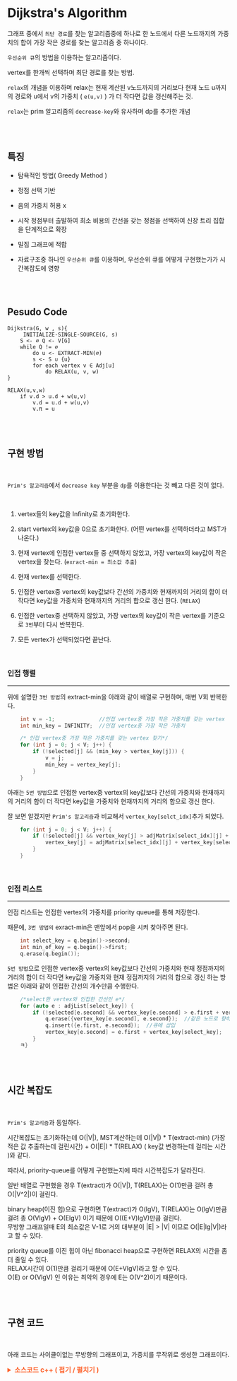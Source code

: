 # Dijkstra's Algorithm

그래프 중에서 `최단 경로`를 찾는 알고리즘중에 하나로 한 노드에서 다른 노드까지의 가중치의 합이 가장 작은 경로를 찾는 알고리즘 중 하나이다.

`우선순위 큐`의 방법을 이용하는 알고리즘이다.

vertex를 한개씩 선택하며 최단 경로를 찾는 방법.

`relax`의 개념을 이용하며 relax는 현재 계산된 v노드까지의 거리보다 현재 노드 u까지의 경로와 u에서 v의 가중치 ( `e(u,v)` ) 가 더 작다면 값을 갱신해주는 것.

`relax`는 prim 알고리즘의 `decrease-key`와 유사하며 dp를 추가한 개념

<br><br>

## 특징

- 탐욕적인 방법( Greedy Method )

- 정점 선택 기반
- 음의 가중치 허용 x
- 시작 정점부터 출발하여 최소 비용의 간선을 갖는 정점을 선택하여 신장 트리 집합을 단계적으로 확장
- 밀집 그래프에 적합

- 자료구조중 하나인 `우선순위 큐`를 이용하며, 우선순위 큐를 어떻게 구현했는가가 시간복잡도에 영향

<br><br>

## Pesudo Code

```
Dijkstra(G, w , s){
     INITIALIZE-SINGLE-SOURCE(G, s)
    S <- ∅ Q <- V[G]
    while Q != ∅
        do u <- EXTRACT-MIN(∅)
        s <- S ∪ {u}
        for each vertex v ∈ Adj[u]
            do RELAX(u, v, w)
}

```

```
RELAX(u,v,w)
    if v.d > u.d + w(u,v)
        v.d = u.d + w(u,v)
        v.π = u
```

<br><br>

## 구현 방법

<br>

`Prim's 알고리즘`에서 `decrease key` 부분을 `dp`를 이용한다는 것 빼고 다른 것이 없다.

<br>

1. vertex들의 key값을 Infinity로 초기화한다.
1. start vertex의 key값을 0으로 초기화한다. (어떤 vertex를 선택하더라고 MST가 나온다.)
1. 현재 vertex에 인접한 vertex들 중 선택하지 않았고, 가장 vertex의 key값이 작은 vertex을 찾는다. (`exract-min = 최소값 추출`)
1. 현재 vertex를 선택한다.
1. 인접한 vertex중 vertex의 key값보다 간선의 가중치와 현재까지의 거리의 합이 더 작다면 key값을 가중치와 현재까지의 거리의 합으로 갱신 한다. (`RELAX`)
1. 인접한 vertex중 선택하지 않았고, 가장 vertex의 key값이 작은 vertex를 기준으로 `3번`부터 다시 반복한다.

1. 모든 vertex가 선택되었다면 끝난다.

<br>

### 인접 행렬

---

위에 설명한 `3번 방법`의 extract-min을 아래와 같이 배열로 구현하며, 매번 V회 반복한다.

```cpp
    int v = -1;              //인접 vertex중 가장 작은 가중치를 갖는 vertex
    int min_key = INFINITY;  //인접 vertex중 가장 작은 가중치

    /* 인접 vertex중 가장 작은 가중치를 갖는 vertex 찾기*/
    for (int j = 0; j < V; j++) {
        if (!selected[j] && (min_key > vertex_key[j])) {
            v = j;
            min_key = vertex_key[j];
        }
    }
```

아래는 `5번 방법`으로 인접한 vertex중 vertex의 key값보다 간선의 가중치와 현재까지의 거리의 합이 더 작다면 key값을 가중치와 현재까지의 거리의 합으로 갱신 한다.

잘 보면 알겠지만 `Prim's 알고리즘`과 비교해서 `vertex_key[selct_idx]`추가 되었다.

```cpp
    for (int j = 0; j < V; j++) {
        if (!selected[j] && vertex_key[j] > adjMatrix[select_idx][j] + vertex_key[select_idx]) {
            vertex_key[j] = adjMatrix[select_idx][j] + vertex_key[select_idx];
        }
    }
```

<br>

### 인접 리스트

---

인접 리스트는 인접한 vertex의 가중치를 priority queue를 통해 저장한다.

때문에, `3번 방법의` exract-min은 맨앞에서 pop을 시켜 찾아주면 된다.

```cpp
    int select_key = q.begin()->second;
    int min_of_key = q.begin()->first;
    q.erase(q.begin());
```

`5번 방법`으로 인접한 vertex중 vertex의 key값보다 간선의 가중치와 현재 정점까지의 거리의 합이 더 작다면 key값을 가중치와 현재 정점까지의 거리의 합으로 갱신 하는 방법은 아래와 같이 인접한 간선의 개수만큼 수행한다.

```cpp
    /*select한 vertex와 인접한 간선인 e*/
    for (auto e : adjList[select_key]) {
        if (!selected[e.second] && vertex_key[e.second] > e.first + vertex_key[select_key]) {
            q.erase({vertex_key[e.second], e.second});  //같은 노드로 향하는 간선중 weight가 더 작은 간선이 있다면 그 전 간선은 삭제
            q.insert({e.first, e.second});  //큐에 삽입
            vertex_key[e.second] = e.first + vertex_key[select_key];
        }
    ㅋ}
```

<br><br>

## 시간 복잡도

<br>

`Prim's 알고리즘`과 동일하다.

시간복잡도는 초기화하는데 O(\|V\|), MST계산하는데 O(\|V\|) \* T(extract-min) (가장 적은 값 추출하는데 걸린시간) + O(\|E\|) \* T(RELAX) ( key값 변경하는데 걸리는 시간 )와 같다.

따라서, priority-queue를 어떻게 구현했는지에 따라 시간복잡도가 달라진다.

일반 배열로 구현했을 경우 T(extract)가 O(\|V\|), T(RELAX)는 O(1)만큼 걸려 총 O(\|V^2\|)이 걸린다.

binary heap(이진 힙)으로 구현하면 T(extract)가 O(lgV), T(RELAX)는 O(lgV)만큼 걸려 총 O(VlgV) + O(ElgV) 이기 때문에 O((E+V)lgV)만큼 걸린다.
<br>무방향 그래프일때 E의 최소값은 V-1로 거의 대부분이 \|E\| > \|V\| 이므로 O(\|E\|lg\|V\|)라고 할 수 있다.

priority queue를 이진 힙이 아닌 fibonacci heap으로 구현하면 RELAX의 시간을 좀더 줄일 수 있다.
<br>RELAX시간이 O(1)만큼 걸리기 때문에 O(E+VlgV)라고 할 수 있다.
<br>
O(E) or O(VlgV) 인 이유는 최악의 경우에 E는 O(V^2)이기 때문이다.

<br><br>

## 구현 코드

<br>

아래 코드는 사이클이없는 무방향의 그래프이고, 가중치를 무작위로 생성한 그래프이다.

<details>
    <summary style="font-Weight : bold; font-size : 15px; color : #FE642E;" > 소스코드  c++ ( 접기 / 펼치기 )</summary>
    <div>

```cpp
#include <time.h>  //시간 측정

#include <algorithm>  //for_each
#include <cstdlib>    //rand
#include <ctime>      //time
#include <iostream>
#include <set>
#include <vector>

#define INFINITY 2147483647
#define II std::pair<int, int>  // first = weight, second = dest

typedef struct edge {
    int src;     //출발 vertex
    int dest;    //도착 vertex
    int weight;  //가중치(비용)
} edge;

class Graph {
   private:
    edge e;

   public:
    Graph(int src = 0, int dest = 0, int weight = 0) {
        this->e.src = src;
        this->e.dest = dest;
        this->e.weight = weight;
    }
    int getSrc() { return this->e.src; }
    int getDest() { return this->e.dest; }
    int getWeight() { return this->e.weight; }
};

void CalcTime();
void randomPush(std::vector<Graph> &);     // graph에 사이클 없는 연결그래프 cost값 무작위 생성
void print_edge_info(std::vector<Graph>);  // graph 간선들 보기
void make_adj_list(std::vector<Graph>, std::vector<std::vector<II>> &);     //주어진 그래프를 인접리스트로 표현
void make_adj_matrix(std::vector<Graph>, std::vector<std::vector<int>> &);  //주어진 그래프를 인접행려로 표현

int dijkstra_heap(std::vector<Graph> &, std::vector<std::vector<II>>, int);
int dijkstra_array(std::vector<Graph> &, std::vector<std::vector<int>>, int);

int V;                                 // vertex 개수
clock_t start, finish, used_time = 0;  //실행 시간 측정을 위한 변수

int main() {
    std::vector<Graph> g;    // graph g
    int minimum_weight = 0;  // minimum cost
    std::vector<std::vector<int>> adjMatrix;
    std::vector<std::vector<II>> adjList;

    randomPush(g);  //간선 random 삽입
    // 10print_edge_info(g);  // edge info print

    make_adj_matrix(g, adjMatrix);  //주어진 그래프를 인접행렬로 만들기
    make_adj_list(g, adjList);      //주어진 그래프를 인접리스트로 만들기

    start = clock();
    // minimum_weight = dijkstra_heap(g, adjList, 0); //binary heap을 이용한 구현
    minimum_weight = dijkstra_array(g, adjMatrix, 0);  // array 이용한 구현
    finish = clock();
    std::cout << "\nall route dis : " << minimum_weight << std::endl;
    CalcTime();

    return 0;
}

int dijkstra_heap(std::vector<Graph> &g, std::vector<std::vector<II>> adjList, int start) {
    int sum = 0;
    std::set<II> q;                            //이진힙으로 queue 만들기 ( set은 red-black tree로 만들어짐 )
    std::vector<int> vertex_key(V, INFINITY);  // vertex의 최소 weight값 계산
    std::vector<bool> selected(V, false);      //선택된 vertex인가

    vertex_key[start] = 0;
    q.insert(II(0, start));  //시작 노드 가중치 0으로 시작
    std::cout << "\nstart : 0\n";

    /*Vertex만큼 반복*/
    while (!q.empty()) {
        /*extract min*/
        int select_key = q.begin()->second;
        int min_of_key = q.begin()->first;
        q.erase(q.begin());

        sum += min_of_key;
        selected[select_key] = true;
        std::cout << "dest : " << select_key << " (dis : " << vertex_key[select_key] << ")" << std::endl;

        /*decrease key*/
        for (auto e : adjList[select_key]) {
            if (!selected[e.second] && vertex_key[e.second] > e.first + vertex_key[select_key]) {
                q.erase({vertex_key[e.second], e.second});  //같은 노드로 향하는 간선중 weight가 더 작은 간선이 있다면 그 전 간선은 삭제
                q.insert({e.first, e.second});  //큐에 삽입
                vertex_key[e.second] = e.first + vertex_key[select_key];
            }
        }
    }
    std::cout << std::endl;
    return sum;
}

int dijkstra_array(std::vector<Graph> &g, std::vector<std::vector<int>> adjMatrix, int start) {
    int sum = 0;
    std::vector<int> vertex_key(V, INFINITY);  // vertex의 최소 weight값 계산
    std::vector<bool> selected(V, false);      //선택된 vertex인가

    vertex_key[start] = 0;
    std::cout << "\nstart : 0\n";

    /*Vertex만큼 반복*/
    for (int i = 0; i < V; i++) {
        /*extract min*/
        int select_idx = -1, min_of_key = INFINITY;
        for (int j = 0; j < V; j++) {
            if (!selected[j] && min_of_key > vertex_key[j]) {
                select_idx = j;
                min_of_key = vertex_key[j];
            }
        }

        sum += min_of_key;
        selected[select_idx] = true;

        std::cout << "dest : " << select_idx << " (dis : " << vertex_key[select_idx] << ")" << std::endl;

        /*decrease key*/
        for (int j = 0; j < V; j++) {
            if (!selected[j] && vertex_key[j] > adjMatrix[select_idx][j] + vertex_key[select_idx]) {
                vertex_key[j] = adjMatrix[select_idx][j] + vertex_key[select_idx];
            }
        }
    }
    std::cout << std::endl;
    return sum;
}

void make_adj_list(std::vector<Graph> g, std::vector<std::vector<II>> &adj) {
    adj.resize(V);
    bool isEdge;
    for (int i = 0; i < g.size(); i++) {
        isEdge = false;
        int src = g[i].getSrc();
        int dest = g[i].getDest();
        int weight = g[i].getWeight();

        /*동일 vertex로 향하는 간선중 가장 작은 값만가지고 인접 리스트를 만들기 위한 코드*/
        if (adj[src].empty()) {
            adj[src].push_back({weight, dest});
        } else {
            for (int j = 0; j < adj[src].size(); j++) {
                if (adj[src][j].second == dest) {
                    isEdge = true;
                    if (adj[src][j].first > weight) {
                        adj[src][j].first = weight;
                    }
                }
            }
            if (!isEdge) adj[src].push_back({weight, dest});
        }
    }
}

void make_adj_matrix(std::vector<Graph> g, std::vector<std::vector<int>> &adj) {
    adj.assign(V, std::vector<int>(V, INFINITY));
    for (int i = 0; i < g.size(); i++) {
        int src = g[i].getSrc();
        int dest = g[i].getDest();
        int weight = g[i].getWeight();

        if (adj[src][dest] > weight) {
            adj[src][dest] = weight;
        }
    }
}

/*vertex수 입력받은 후 그래프 간선 가중치 random 삽입*/
void randomPush(std::vector<Graph> &g) {
    std::cout << "create number of Vertex : ";
    std::cin >> V;

    srand((unsigned int)time(NULL));
    for (int i = 0; i < V - 1; i++) {
        g.push_back(Graph(i, i + 1, rand() % 1000));
        for (int j = i + 1; j < V; j++) {
            g.push_back(Graph(i, j, rand() % 1000));
        }
    }
    for (int i = (rand() % 3); i < V - 1; i += (rand() % 10)) {
        g.push_back(Graph(i, i + 1, rand() % 1000));
        for (int j = i + 1; j < V; j += (rand() % 10)) {
            g.push_back(Graph(i, j, rand() % 1000));
        }
    }
}

void print_edge_info(std::vector<Graph> g) {
    std::cout << "edge info : \n";
    std::for_each(g.begin(), g.end(), [](Graph a) {
        std::cout << "src : " << a.getSrc() << " desc : " << a.getDest() << " weight : " << a.getWeight() << std::endl;
    });
}

//실행 시간을 측정 및 출력하는 함수
void CalcTime() {
    used_time = finish - start;
    printf("\n*********** result **********\n     time : %lf sec\n", (double)(used_time) / CLOCKS_PER_SEC);
}

```

</div>

</details>
